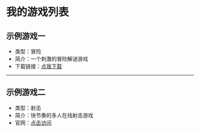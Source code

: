# 我的游戏列表

## 示例游戏一
- 类型：冒险
- 简介：一个刺激的冒险解谜游戏  
- 下载链接：[点我下载](#)

---

## 示例游戏二
- 类型：射击
- 简介：快节奏的多人在线射击游戏  
- 官网：[点击访问](#)
